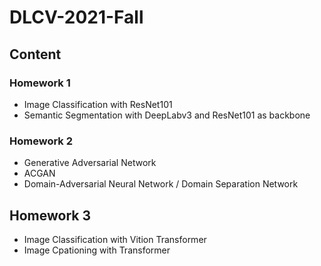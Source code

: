 # DLCV-2021-Fall

## Content

### Homework 1 
* Image Classification with ResNet101
* Semantic Segmentation with DeepLabv3 and ResNet101 as backbone

### Homework 2
* Generative Adversarial Network
* ACGAN
* Domain-Adversarial Neural Network / Domain Separation Network

## Homework 3
* Image Classification with Vition Transformer
* Image Cpationing with Transformer
